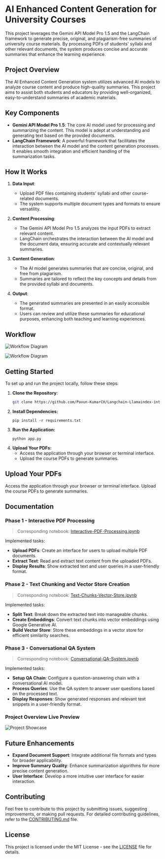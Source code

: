 # AI Enhanced Content Generation for University Courses

This project leverages the Gemini API Model Pro 1.5 and the LangChain framework to generate precise, original, and plagiarism-free summaries of university course materials. By processing PDFs of students' syllabi and other relevant documents, the system produces concise and accurate summaries that enhance the learning experience.

## Project Overview

The AI Enhanced Content Generation system utilizes advanced AI models to analyze course content and produce high-quality summaries. This project aims to assist both students and educators by providing well-organized, easy-to-understand summaries of academic materials.

## Key Components

- **Gemini API Model Pro 1.5**: The core AI model used for processing and summarizing the content. This model is adept at understanding and generating text based on the provided documents.
- **LangChain Framework**: A powerful framework that facilitates the interaction between the AI model and the content generation processes. It enables smooth integration and efficient handling of the summarization tasks.

## How It Works

1. **Data Input**:
   - Upload PDF files containing students' syllabi and other course-related documents.
   - The system supports multiple document types and formats to ensure versatility.

2. **Content Processing**:
   - The Gemini API Model Pro 1.5 analyzes the input PDFs to extract relevant content.
   - LangChain orchestrates the interaction between the AI model and the document data, ensuring accurate and contextually relevant summaries.

3. **Content Generation**:
   - The AI model generates summaries that are concise, original, and free from plagiarism.
   - Summaries are tailored to reflect the key concepts and details from the provided syllabi and documents.

4. **Output**:
   - The generated summaries are presented in an easily accessible format.
   - Users can review and utilize these summaries for educational purposes, enhancing both teaching and learning experiences.
  
## Workflow

![Workflow Diagram](https://github.com/Pavun-KumarCH/Langchain-Llamaindex-integration-with-Gemeni-API/blob/main/assets/GeminiFlow.png)


![Workflow Diagram](https://github.com/Pavun-KumarCH/Langchain-Llamaindex-integration-with-Gemeni-API/blob/main/assets/DBBLOG-3334-image001.png)


## Getting Started

To set up and run the project locally, follow these steps:

1. **Clone the Repository**:
   ```bash
   git clone https://github.com/Pavun-KumarCH/Langchain-Llamaindex-integration-with-Gemeni-API.git
2. **Install Dependencies:**
   ```
   pip install -r requirements.txt
3. **Run the Application:**
   ```
   python app.py
4. **Upload Your PDFs:**
   - Access the application through your browser or terminal interface.
   -  Upload the course PDFs to generate summaries.

## Upload Your PDFs

Access the application through your browser or terminal interface. Upload the course PDFs to generate summaries.

## Documentation

### Phase 1 - Interactive PDF Processing
> Corresponding notebook: [Interactive-PDF-Processing.ipynb](https://github.com/Pavun-KumarCH/Langchain-Llamaindex-integration-with-Gemeni-API/blob/main/Notebooks/Lang_Chain.ipynb)

Implemented tasks:
- **Upload PDFs**: Create an interface for users to upload multiple PDF documents.
- **Extract Text**: Read and extract text content from the uploaded PDFs.
- **Display Results**: Show extracted text and user queries in a user-friendly format.

### Phase 2 - Text Chunking and Vector Store Creation
> Corresponding notebook: [Text-Chunks-Vector-Store.ipynb](https://github.com/Pavun-KumarCH/Langchain-Llamaindex-integration-with-Gemeni-API/blob/main/Notebooks/Lang_Chain.ipynb)

Implemented tasks:
- **Split Text**: Break down the extracted text into manageable chunks.
- **Create Embeddings**: Convert text chunks into vector embeddings using Google Generative AI.
- **Build Vector Store**: Store these embeddings in a vector store for efficient similarity searches.

### Phase 3 - Conversational QA System
> Corresponding notebook: [Conversational-QA-System.ipynb](https://github.com/Pavun-KumarCH/Langchain-Llamaindex-integration-with-Gemeni-API/blob/main/Notebooks/Lang_Chain.ipynb)

Implemented tasks:
- **Setup QA Chain**: Configure a question-answering chain with a conversational AI model.
- **Process Queries**: Use the QA system to answer user questions based on the processed text.
- **Display Responses**: Show generated responses and relevant text snippets in a user-friendly format.

### Project Overview Live Preview 
![Project Showcase](https://github.com/Pavun-KumarCH/Langchain-Llamaindex-integration-with-Gemeni-API/blob/main/assets/showcase.gif)

## Future Enhancements

- **Expand Document Support**: Integrate additional file formats and types for broader applicability.
- **Improve Summary Quality**: Enhance summarization algorithms for more precise content generation.
- **User Interface**: Develop a more intuitive user interface for easier interaction.

## Contributing

Feel free to contribute to this project by submitting issues, suggesting improvements, or making pull requests. For detailed contributing guidelines, refer to the [CONTRIBUTING.md](CONTRIBUTING.md) file.

## License

This project is licensed under the MIT License - see the [LICENSE](LICENSE) file for details.
